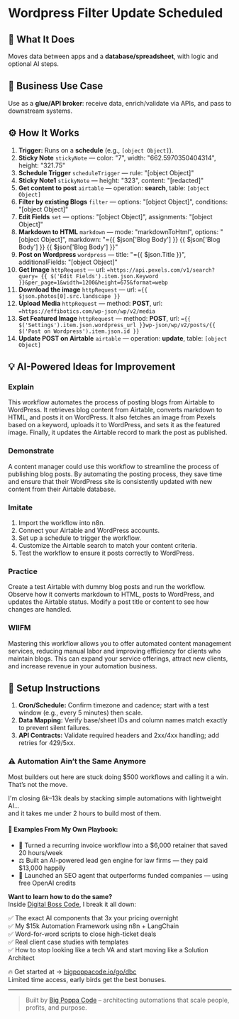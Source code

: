 # Wordpress Filter Update Scheduled
## 🚀 What It Does
Moves data between apps and a **database/spreadsheet**, with logic and optional AI steps.

## 💼 Business Use Case
Use as a **glue/API broker**: receive data, enrich/validate via APIs, and pass to downstream systems.

## ⚙️ How It Works
1. **Trigger:** Runs on a **schedule** (e.g., `[object Object]`).
2. **Sticky Note** `stickyNote` — color: "7", width: "662.5970350404314", height: "321.75"
3. **Schedule Trigger** `scheduleTrigger` — rule: "[object Object]"
4. **Sticky Note1** `stickyNote` — height: "323", content: "[redacted]"
5. **Get content to post** `airtable` — operation: **search**, table: `[object Object]`
6. **Filter by existing Blogs** `filter` — options: "[object Object]", conditions: "[object Object]"
7. **Edit Fields** `set` — options: "[object Object]", assignments: "[object Object]"
8. **Markdown to HTML** `markdown` — mode: "markdownToHtml", options: "[object Object]", markdown: "={{ $json['Blog Body'] }} {{ $json['Blog Body'] }} {{ $json['Blog Body'] }}"
9. **Post on Wordpress** `wordpress` — title: "={{ $json.Title }}", additionalFields: "[object Object]"
10. **Get Image** `httpRequest` — url: `=https://api.pexels.com/v1/search?query= {{ $('Edit Fields').item.json.Keyword }}&per_page=1&width=1200&height=675&format=webp`
11. **Download the image** `httpRequest` — url: `={{ $json.photos[0].src.landscape }}`
12. **Upload Media** `httpRequest` — method: **POST**, url: `=https://effibotics.com/wp-json/wp/v2/media`
13. **Set Featured Image** `httpRequest` — method: **POST**, url: `={{ $('Settings').item.json.wordpress_url }}wp-json/wp/v2/posts/{{ $('Post on Wordpress').item.json.id }}`
14. **Update POST on Airtable** `airtable` — operation: **update**, table: `[object Object]`

## 💡 AI-Powered Ideas for Improvement
### Explain
This workflow automates the process of posting blogs from Airtable to WordPress. It retrieves blog content from Airtable, converts markdown to HTML, and posts it on WordPress. It also fetches an image from Pexels based on a keyword, uploads it to WordPress, and sets it as the featured image. Finally, it updates the Airtable record to mark the post as published.

### Demonstrate
A content manager could use this workflow to streamline the process of publishing blog posts. By automating the posting process, they save time and ensure that their WordPress site is consistently updated with new content from their Airtable database.

### Imitate
1. Import the workflow into n8n.
2. Connect your Airtable and WordPress accounts.
3. Set up a schedule to trigger the workflow.
4. Customize the Airtable search to match your content criteria.
5. Test the workflow to ensure it posts correctly to WordPress.

### Practice
Create a test Airtable with dummy blog posts and run the workflow. Observe how it converts markdown to HTML, posts to WordPress, and updates the Airtable status. Modify a post title or content to see how changes are handled.

### WIIFM
Mastering this workflow allows you to offer automated content management services, reducing manual labor and improving efficiency for clients who maintain blogs. This can expand your service offerings, attract new clients, and increase revenue in your automation business.

## 🔧 Setup Instructions
1. **Cron/Schedule:** Confirm timezone and cadence; start with a test window (e.g., every 5 minutes) then scale.
2. **Data Mapping:** Verify base/sheet IDs and column names match exactly to prevent silent failures.
3. **API Contracts:** Validate required headers and 2xx/4xx handling; add retries for 429/5xx.

### ⚠️ Automation Ain’t the Same Anymore

Most builders out here are stuck doing $500 workflows and calling it a win.  
That’s not the move.  

I'm closing $6k–$13k deals by stacking simple automations with lightweight AI...  
and it takes me under 2 hours to build most of them.

#### 🧠 Examples From My Own Playbook:
- 🔁 Turned a recurring invoice workflow into a $6,000 retainer that saved 20 hours/week  
- ⚖️ Built an AI-powered lead gen engine for law firms — they paid $13,000 happily  
- 🚀 Launched an SEO agent that outperforms funded companies — using free OpenAI credits  

**Want to learn how to do the same?**  
Inside [Digital Boss Code](https://bigpoppacode.io/go/dbc), I break it all down:

✅ The exact AI components that 3x your pricing overnight  
✅ My $15k Automation Framework using n8n + LangChain  
✅ Word-for-word scripts to close high-ticket deals  
✅ Real client case studies with templates  
✅ How to stop looking like a tech VA and start moving like a Solution Architect  

🔥 Get started at → [bigpoppacode.io/go/dbc](https://bigpoppacode.io/go/dbc)  
Limited time access, early birds get the best bonuses.

---
> Built by [Big Poppa Code](https://bigpoppacode.io) – architecting automations that scale people, profits, and purpose.
